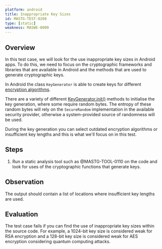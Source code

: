 ```yaml
---
platform: android
title: Inappropriate Key Sizes 
id: MASTG-TEST-0208
type: [static]
weakness: MASWE-0009
---
```


## Overview

In this test case, we will look for the use inappropriate key sizes in Android apps. To do this, we need to focus on the cryptographic frameworks and libraries that are available in Android and the methods that are used to generate cryptographic keys.

In Android the class `KeyGenerator` is able to create keys for different [encryption algorithms](https://docs.oracle.com/javase/8/docs/technotes/guides/security/StandardNames.html#KeyGenerator). 

There are a variety of different [KeyGenerator.init()](https://developer.android.com/reference/javax/crypto/KeyGenerator#public-methods) methods to initialise the key generation, where some require random bytes. The entropy of these random bytes will rely on the `SecureRandom` implementation in the available security provider, otherwise a system-provided source of randomness will be used.

During the key generation you can select outdated encryption algorithms or insufficient key lengths and this is what we'll focus on in this test.

## Steps

1. Run a static analysis tool such as @MASTG-TOOL-0110 on the code and look for uses of the cryptographic functions that generate keys.

## Observation

The output should contain a list of locations where insufficient key lengths are used.

## Evaluation

The test case fails if you can find the use of inappropriate key sizes within the source code. For example, a 1024-bit key size is considered weak for RSA encryption and a 128-bit key size is considered weak for AES encryption considering quantum computing attacks.
